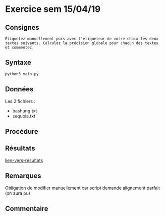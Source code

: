 # Exercice sem 15/04/19

## Consignes

`Étiquetez manuellement puis avec l’étiqueteur de votre choix les deux textes suivants. Calculez la précision globale pour chacun des textes et commentez.`

## Syntaxe

`python3 main.py`

## Données

Les 2 fichiers :
- bashung.txt
- sequoia.txt

## Procédure

## Résultats

<a href="./resultats.txt" target="blank">lien-vers-résultats</a>

## Remarques

Obligation de modifier manuellement car script demande alignement parfait
(on aura pu)

## Commentaire
